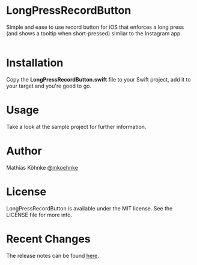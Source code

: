 # LongPressRecordButton

Simple and ease to use record button for iOS that enforces a long press (and shows a tooltip when short-pressed) similar to the Instagram app.

<img src="">

# Installation
Copy the **LongPressRecordButton.swift** file to your Swift project, add it to your target and you're good to go.

# Usage
Take a look at the sample project for further information.

# Author
Mathias Köhnke [@mkoehnke](http://twitter.com/mkoehnke)

# License
LongPressRecordButton is available under the MIT license. See the LICENSE file for more info.

# Recent Changes
The release notes can be found [here](https://github.com/mkoehnke/LongPressRecordButton/releases).
